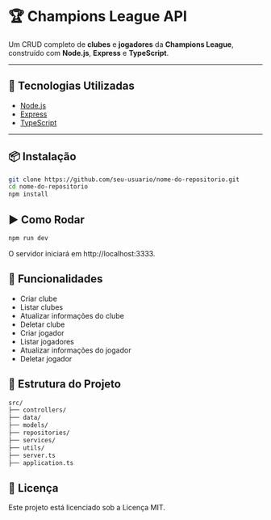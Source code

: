 # 🏆 Champions League API

Um CRUD completo de **clubes** e **jogadores** da **Champions League**, construído com **Node.js**, **Express** e **TypeScript**.

---

## 🚀 Tecnologias Utilizadas

- [Node.js](https://nodejs.org/)
- [Express](https://expressjs.com/)
- [TypeScript](https://www.typescriptlang.org/)

---

## 📦 Instalação

```bash
git clone https://github.com/seu-usuario/nome-do-repositorio.git
cd nome-do-repositorio
npm install
```

## ▶️ Como Rodar

```bash
npm run dev
```

O servidor iniciará em http://localhost:3333.

## 📌 Funcionalidades

 - Criar clube
 - Listar clubes
 - Atualizar informações do clube
 - Deletar clube
 - Criar jogador
 - Listar jogadores
 - Atualizar informações do jogador
 - Deletar jogador

## 📁 Estrutura do Projeto

```bash
src/
├── controllers/
├── data/
├── models/
├── repositories/
├── services/
├── utils/
├── server.ts
├── application.ts
```

## 📄 Licença
Este projeto está licenciado sob a Licença MIT. 